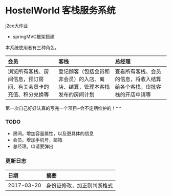 # HostelWorld 客栈服务系统
j2ee大作业
- springMVC框架搭建

 本系统使用者有三种角色。

 | 会员 | 客栈 | 总经理 |
 | :--- | :--- | :--- |
 | 浏览所有客栈、房间信息，预订房间，有关会员卡的充值、积分兑换等 | 登记顾客（包括会员和非会员）的入店、离店、结算，管理本客栈发布的房间计划 | 查看所有客栈、会员的信息，将收入结算给各个客栈，审批客栈的开店申请等 |

 第一次自己好好认真的写完一个项目~会不定期维护的！^ ^
### TODO
- 房间。增加容量属性，以及更具体的信息
- 会员。增加手机号，邮箱
- 总经理。申请要弹出
### 更新日志
| 日期 | 摘要 |
| :--- | :--- |
| 2017-03-20 | 身份证修改，加正则判断格式 |
